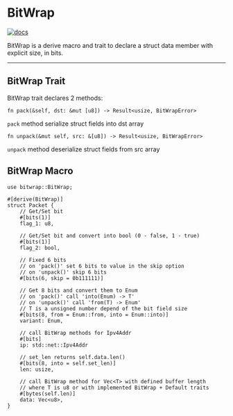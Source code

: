 # BitWrap

[![docs](https://docs.rs/bitwrap/badge.svg)](https://docs.rs/bitwrap)

BitWrap is a derive macro and trait to declare a struct data member
with explicit size, in bits.

---

## BitWrap Trait

BitWrap trait declares 2 methods:

```rust,ignore
fn pack(&self, dst: &mut [u8]) -> Result<usize, BitWrapError>
```

`pack` method serialize struct fields into dst array

```rust,ignore
fn unpack(&mut self, src: &[u8]) -> Result<usize, BitWrapError>
```

`unpack` method deserialize struct fields from src array

## BitWrap Macro

```rust,ignore
use bitwrap::BitWrap;

#[derive(BitWrap)]
struct Packet {
    // Get/Set bit
    #[bits(1)]
    flag_1: u8,

    // Get/Set bit and convert into bool (0 - false, 1 - true)
    #[bits(1)]
    flag_2: bool,

    // Fixed 6 bits
    // on 'pack()' set 6 bits to value in the skip option
    // on 'unpack()' skip 6 bits
    #[bits(6, skip = 0b111111)]

    // Get 8 bits and convert them to Enum
    // on 'pack()' call 'into(Enum) -> T'
    // on 'unpack()' call 'from(T) -> Enum'
    // T is a unsigned number depend of the bit field size
    #[bits(8, from = Enum::from, into = Enum::into)]
    variant: Enum,

    // call BitWrap methods for Ipv4Addr
    #[bits]
    ip: std::net::Ipv4Addr

    // set_len returns self.data.len()
    #[bits(8, into = self.set_len)]
    len: usize,

    // call BitWrap method for Vec<T> with defined buffer length
    // where T is u8 or with implemented BitWrap + Default traits
    #[bytes(self.len)]
    data: Vec<u8>,
}
```
